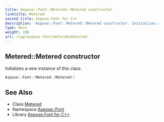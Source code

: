 ```yaml
---
title: Aspose::Font::Metered::Metered constructor
linktitle: Metered
second_title: Aspose.Font for C++
description: 'Aspose::Font::Metered::Metered constructor. Initializes a new instance of this class in C++.'
type: docs
weight: 100
url: /cpp/aspose.font/metered/metered/
---
```

## Metered::Metered constructor


Initializes a new instance of this class.

```cpp
Aspose::Font::Metered::Metered()
```

## See Also

* Class [Metered](../)
* Namespace [Aspose::Font](../../)
* Library [Aspose.Font for C++](../../../)
